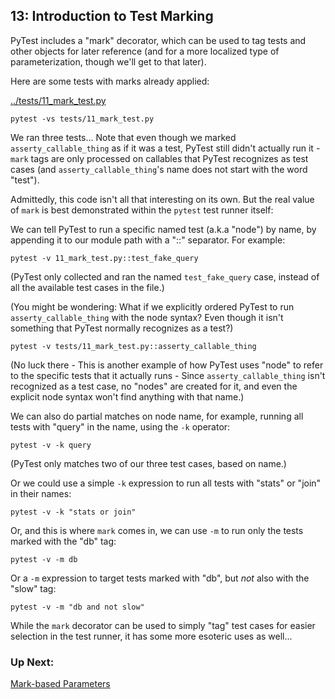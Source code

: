 ## 13: Introduction to Test Marking

PyTest includes a "mark" decorator, which can be used to tag tests and other objects for later reference (and for a more localized type of parameterization, though we'll get to that later).

Here are some tests with marks already applied:

[../tests/11_mark_test.py](11_mark_test.py)

```
pytest -vs tests/11_mark_test.py
```

We ran three tests... Note that even though we marked `asserty_callable_thing` as if it was a test, PyTest still didn't actually run it - `mark` tags are only processed on callables that PyTest recognizes as test cases (and `asserty_callable_thing`'s name does not start with the word "test").

Admittedly, this code isn't all that interesting on its own. But the real value of `mark` is best demonstrated within the `pytest` test runner itself:

We can tell PyTest to run a specific named test (a.k.a "node") by name, by appending it to our module path with a "::" separator. For example:

```
pytest -v 11_mark_test.py::test_fake_query
```

(PyTest only collected and ran the named `test_fake_query` case, instead of all the available test cases in the file.)

(You might be wondering: What if we explicitly ordered PyTest to run `asserty_callable_thing` with the node syntax? Even though it isn't something that PyTest normally recognizes as a test?)

```
pytest -v tests/11_mark_test.py::asserty_callable_thing
```

(No luck there - This is another example of how PyTest uses "node" to refer to the specific tests that it actually runs - Since `asserty_callable_thing` isn't recognized as a test case, no "nodes" are created for it, and even the explicit node syntax won't find anything with that name.)

We can also do partial matches on node name, for example, running all tests with "query" in the name, using the `-k` operator:

```
pytest -v -k query
```

(PyTest only matches two of our three test cases, based on name.)

Or we could use a simple `-k` expression to run all tests with "stats" or "join" in their names:

```
pytest -v -k "stats or join"
```

Or, and this is where `mark` comes in, we can use `-m` to run only the tests marked with the "db" tag:

```
pytest -v -m db
```

Or a `-m` expression to target tests marked with "db", but *not* also with the "slow" tag:

```
pytest -v -m "db and not slow"
```

While the `mark` decorator can be used to simply "tag" test cases for easier selection in the test runner, it has some more esoteric uses as well...

### Up Next:

[Mark-based Parameters](tutorials/14_mark_based_parameters.md)
